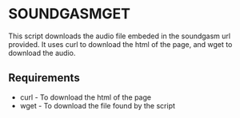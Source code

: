 # SOUNDGASMGET

This script downloads the audio file embeded in the soundgasm url provided. It uses curl to download the html of the page, and wget to download the audio.

## Requirements
* curl - To download the html of the page
* wget - To download the file found by the script

